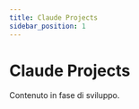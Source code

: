 ```yaml
---
title: Claude Projects
sidebar_position: 1
---
```


# Claude Projects

Contenuto in fase di sviluppo.
